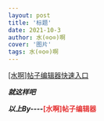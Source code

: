 ```yaml
---
layout: post
title: '标题'
date: 2021-10-3
author: 水(⊙o⊙)啊
cover: '图片'
tags: 水(⊙o⊙)啊
---
```

</p>
<p>
<a href="write/">[水啊]帖子编辑器快速入口</a>
</p>
<p>
	<strong><em>就这样吧</em></strong>
</p>
<p>
	<strong><em>以上By----<span style="color:#E53333;"></span></em><span style="color:#E53333;">[水啊]帖子编辑器</span></strong>
</p>